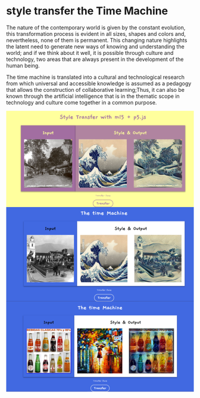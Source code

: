# style transfer the Time Machine

The nature of the contemporary world is given by the constant evolution, this transformation process is evident in all sizes, shapes and colors and, nevertheless, none of them is permanent. This changing nature highlights the latent need to generate new ways of knowing and understanding the world; and if we think about it well, it is possible through culture and technology, two areas that are always present in the development of the human being.

The time machine is translated into a cultural and technological research from which universal and accessible knowledge is assumed as a pedagogy that allows the construction of collaborative learning;Thus, it can also be known through the artificial intelligence that is in the thematic scope in technology and culture come together in a common purpose.

<img src="assets/result.PNG"
     alt="Markdown Monster icon"
     style="float: left; margin-right: 10px;" />


<img src="assets/resultado_2.PNG"
     alt="Markdown Monster icon"
     style="float: left; margin-right: 10px;" />

<img src="assets/resultado_4.PNG"
     alt="Markdown Monster icon"
     style="float: left; margin-right: 10px;" />